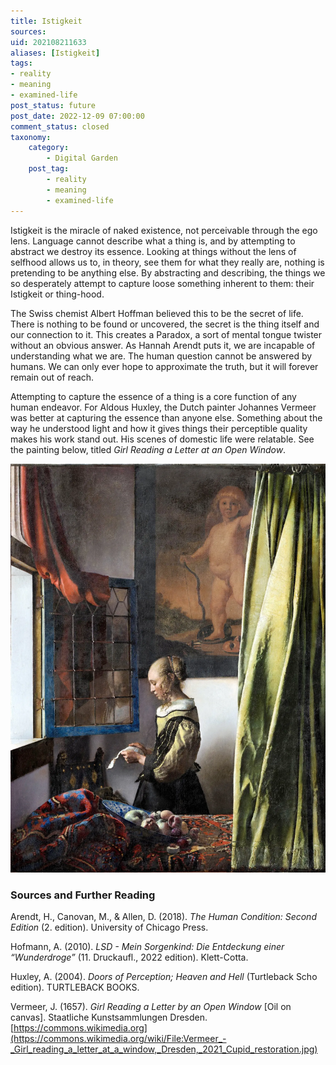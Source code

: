 ```yaml
---
title: Istigkeit
sources:
uid: 202108211633
aliases: [Istigkeit]
tags: 
- reality
- meaning
- examined-life 
post_status: future
post_date: 2022-12-09 07:00:00
comment_status: closed
taxonomy:
    category:
        - Digital Garden
    post_tag:
        - reality
        - meaning
        - examined-life
---
```


Istigkeit is the miracle of naked existence, not perceivable through the ego lens. Language cannot describe what a thing is, and by attempting to abstract we destroy its essence. Looking at things without the lens of selfhood allows us to, in theory, see them for what they really are, nothing is pretending to be anything else. By abstracting and describing, the things we so desperately attempt to capture loose something inherent to them: their Istigkeit or thing-hood.

The Swiss chemist Albert Hoffman believed this to be the secret of life. There is nothing to be found or uncovered, the secret is the thing itself and our connection to it. This creates a Paradox, a sort of mental tongue twister without an obvious answer. As Hannah Arendt puts it, we are incapable of understanding what we are. The human question cannot be answered by humans. We can only ever hope to approximate the truth, but it will forever remain out of reach.

Attempting to capture the essence of a thing is a core function of any human endeavor. For Aldous Huxley, the Dutch painter Johannes Vermeer was better at capturing the essence than anyone else. Something about the way he understood light and how it gives things their perceptible quality makes his work stand out. His scenes of domestic life were relatable. See the painting below, titled *Girl Reading a Letter at an Open Window*.

![Girl Reading a Letter at an Open Window by Johannes Vermeer](/_images/image-istigkeit.webp "Istigkeit")

### Sources and Further Reading
Arendt, H., Canovan, M., & Allen, D. (2018). _The Human Condition: Second Edition_ (2. edition). University of Chicago Press.

Hofmann, A. (2010). _LSD - Mein Sorgenkind: Die Entdeckung einer “Wunderdroge”_ (11. Druckaufl., 2022 edition). Klett-Cotta.

Huxley, A. (2004). _Doors of Perception; Heaven and Hell_ (Turtleback Scho edition). TURTLEBACK BOOKS.

Vermeer, J. (1657). _Girl Reading a Letter by an Open Window_ [Oil on canvas]. Staatliche Kunstsammlungen Dresden. [https://commons.wikimedia.org](https://commons.wikimedia.org/wiki/File:Vermeer_-_Girl_reading_a_letter_at_a_window,_Dresden,_2021_Cupid_restoration.jpg)